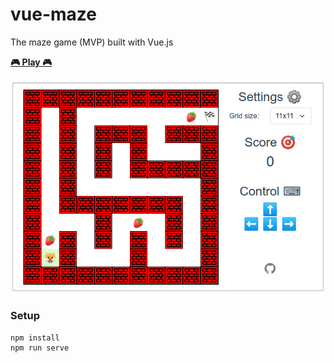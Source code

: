 # vue-maze

The maze game (MVP) built with Vue.js

**[🎮 Play 🎮](https://airatakhmetshin.github.io/vue-maze/)**

![screenshot](static/screenshot.png)

### Setup
```
npm install
npm run serve
```
